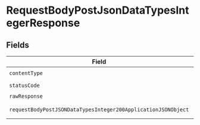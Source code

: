 # RequestBodyPostJsonDataTypesIntegerResponse


## Fields

| Field                                                                                                                                      | Type                                                                                                                                       | Required                                                                                                                                   | Description                                                                                                                                |
| ------------------------------------------------------------------------------------------------------------------------------------------ | ------------------------------------------------------------------------------------------------------------------------------------------ | ------------------------------------------------------------------------------------------------------------------------------------------ | ------------------------------------------------------------------------------------------------------------------------------------------ |
| `contentType`                                                                                                                              | *string*                                                                                                                                   | :heavy_check_mark:                                                                                                                         | N/A                                                                                                                                        |
| `statusCode`                                                                                                                               | *int*                                                                                                                                      | :heavy_check_mark:                                                                                                                         | N/A                                                                                                                                        |
| `rawResponse`                                                                                                                              | [\Psr\Http\Message\ResponseInterface](https://www.php-fig.org/psr/psr-7/#33-psrhttpmessageresponseinterface)                               | :heavy_minus_sign:                                                                                                                         | N/A                                                                                                                                        |
| `requestBodyPostJSONDataTypesInteger200ApplicationJSONObject`                                                                              | [?RequestBodyPostJSONDataTypesInteger200ApplicationJSON](../../models/operations/RequestBodyPostJSONDataTypesInteger200ApplicationJSON.md) | :heavy_minus_sign:                                                                                                                         | OK                                                                                                                                         |